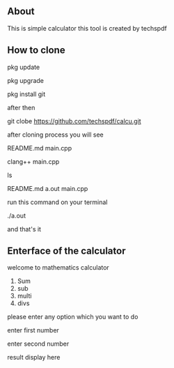 About 
------

This is simple calculator this  tool is  created by techspdf

How to clone 
------------

pkg update

pkg upgrade

pkg install git

after then

git clobe https://github.com/techspdf/calcu.git

after cloning process
you will see

README.md   main.cpp

clang++ main.cpp

ls

README.md        a.out          main.cpp


 run this command on your terminal 
 
 
  ./a.out
  
  and that's it 
  
  






Enterface of the calculator 
---------------------------


welcome  to mathematics   calculator
1. Sum
2. sub
3. multi
4. divs

please enter any option which you want to do 

enter first number


enter second number

result display here 



